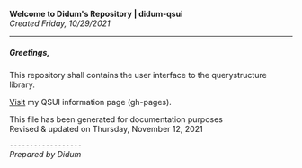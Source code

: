 **Welcome to Didum's Repository | didum-qsui**<br/>
*Created Friday, 10/29/2021*

---

##### Greetings,

This repository shall contains the user interface to the querystructure library.

[Visit](https://isdidum.github.io/didum-qsui/) my QSUI information page (gh-pages).

This file has been generated for documentation purposes<br/>
Revised & updated on Thursday, November 12, 2021

`------------------`<br/>
*Prepared by Didum*
